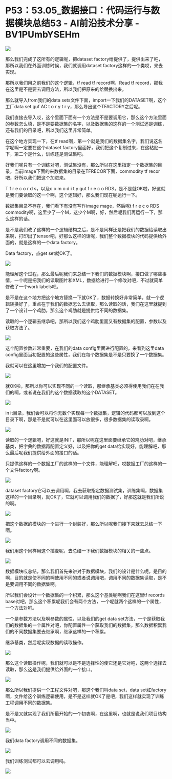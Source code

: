 # P53：53.05_数据接口：代码运行与数据模块总结53 - AI前沿技术分享 - BV1PUmbYSEHm

![](img/cf52eb4db431057c0ae39ef8827e83e4_0.png)

那么我们完成了这所有的逻辑呢，把dataset factory给提供了，提供出来了吧，那所以我们在外面训练时候，我们就调用dataset factory这样的一个类哎，来去实现。

那所以我们用之前我们的这个逻辑，tf read tf record啊，Read tf record，那我在这里是不是要去调用方法，所以我们把原来的给替换出来。

那么就导入from我们的data sets文件下面，import一下我们的DATASET啊，这个工厂data set guf AC t o r y t r y，那么导出这个TFACTORY之后呢。

我们直接去导入哎，这个里面下面有一个方法是不是要调用它，那么这个方法里面的参数怎么填，是不是要数据集的名字，以及数据集的这样的一个测试还是训练，还有我们的目录吧，所以我们这里非常简单。

在这个地方实现一下，在tf read啊，第一个就是我们的数据集名字，我们说这名字呢啊一定要在这个dataset factory里面好，我们把这个复制过来，在这粘贴一下，第二个是什么，训练还是测试集吧。

好我们呢只有一个训练对吧，测试集没有，那么所以在这里指定一个数据集的目录，当前image下面的来数据集的目录在TFRECOR下面，commodity tf recor吧，好所以我们把这个加进来。

T f r e c o r d s，以及c o m o d i t y gut f r e c o RDS，是不是就OK啦，好这就是我们要读取的这一个啊，这个逻辑好，那么我们现在呢运行一下。

数据集目录不存在，我们看下有没有写作image mage，然后呢t f r e c o RDS commodity啊，这里少了一个M，这少个M啊，好，然后呢我们再运行一下，那么这样的话。

是不是我们改了这样的一个逻辑结构之后，是不是同样还是把我们的数据给读取出来啊，打印出了tensor吧，好那么这样的话呢，我们整个数据模块的代码提供给外面的，就是这样的一个data factory。

Data factory，点get set就OK了。

![](img/cf52eb4db431057c0ae39ef8827e83e4_2.png)

能理解这个过程，那么最后呢我们来总结一下我们的数据模块啊，接口做了哪些事情，一个呢是把我们的读取图片和XML，数据给进行一个修改对吧，不过就简单修改了一个work labels吧。

是不是在这个地方把这个地方替换一下就OK了，数据转换好非常简单，就一个逻辑转换好了，重点在于我们的数据怎么去读取，那么读取的话，我们在这里就提到了一个设计一个鸡肋，那么这个鸡肋就是提供给不同的数据集。

读取的一个逻辑去继承吧，那所以我们这个鸡肋里面又有数据集的配置，参数以及获取方法了。

![](img/cf52eb4db431057c0ae39ef8827e83e4_4.png)

这个配置参数非常重要，在我们的data config里面进行配置的，来看到这里data config里面当初配置的这些属性，我们在每个数据集是不是只要换了一个数据集。

我就可以在这里增加一个我们的配置文件。

![](img/cf52eb4db431057c0ae39ef8827e83e4_6.png)

就OK啦，那所以你可以实现不同的一个读取，那继承基类必须得使用我们在在我们的啊，或者说在我们的这个数据读取的这个DATASET。



![](img/cf52eb4db431057c0ae39ef8827e83e4_8.png)

in it目录，我们会可以将你无数个实现每一个数据集，逻辑的代码都可以放到这个目录下啊，那是不是就可以在这里面可以放很多，很多数据集的读取录啊。



![](img/cf52eb4db431057c0ae39ef8827e83e4_10.png)

读取的一个逻辑吧，好这就是INIT，那所以呢在这里面要继承它的鸡肋对吧，继承基类，把字典的数据再配置定义好，以及把你的get data给实现好，能理解吧，那么最后呢我们提供给外面的接口的话。

只提供这样的一个数据工厂的这样的一个文件，能理解吧，哎数据工厂的这样的一个文件factory啊。

![](img/cf52eb4db431057c0ae39ef8827e83e4_12.png)

dataset factory它可以去调用啊，我去获取指定数据测试集，训练集啊，数据集这样的一个目录啊，就OK了，它就可以调用我们的数据了，好那这就是我们所说的啊。



![](img/cf52eb4db431057c0ae39ef8827e83e4_14.png)

把这个数据的模块的一个进行一个封装好，那么所以呢我们接下来就去总结一下啊。

![](img/cf52eb4db431057c0ae39ef8827e83e4_16.png)

我们用这个同样用这个插麦呢，去总结一下我们数据模块的相关的一些点。

![](img/cf52eb4db431057c0ae39ef8827e83e4_18.png)

数据模块哎总结，那么我们首先来讲对于数据模块，我们的设计是什么呢，是目的啊，目的就是使不同的啊使用不同的或者说调用吧，调用不同的数据集读取，是不是要调用不同的数据集啊。

所以我们会设计一个数据集的一个积累，那么这个基类呢啊我们在这里tf records base对吧，那么这个积累呢我们会有两个方法，一个呢就两个这样的一个属性，一个方法对吧。

一个是参数方法以及啊参数的属性，以及我们的get data set方法，一个是获取我们的数据集的一个属性对吧，你配置属性一个获取我们的数据集，那么数据积累我们的不同数据集要去继承啊，继承这样的一个积累。

继承基类，然后呢实现数据的读取操作。

![](img/cf52eb4db431057c0ae39ef8827e83e4_20.png)

那么这个读取操作呢，我们就可以是不是选择性的使它还是它对吧，这两个选择去读取，那么这是我们提供给外面的一个接口。



![](img/cf52eb4db431057c0ae39ef8827e83e4_22.png)

那么所以我们提供一个工程文件对吧，那这个我们叫data set，data set杠factory啊，文件给这个训练逻辑使用，是不是这样就OK了是吧，我们这样就实现了训练工程调用不同的数据集。

是不是又就实现了我们所最开始的一个初衷啊，在这里啊，也就是说我们项目结构当中。

![](img/cf52eb4db431057c0ae39ef8827e83e4_24.png)

我们data factory调用不同的数据集。

![](img/cf52eb4db431057c0ae39ef8827e83e4_26.png)

我们训练测试都可以去调用吗。

![](img/cf52eb4db431057c0ae39ef8827e83e4_28.png)